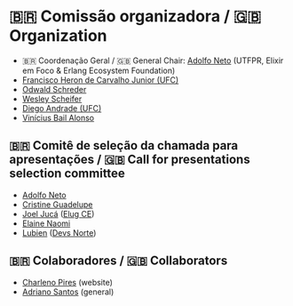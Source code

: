 # 🇧🇷 Comissão organizadora / 🇬🇧 Organization

- 🇧🇷 Coordenação Geral /  🇬🇧 General Chair: [Adolfo Neto](https://adolfont.github.io/) (UTFPR, Elixir em Foco & Erlang Ecosystem Foundation)
- [Francisco Heron de Carvalho Junior (UFC)](https://cc.ufc.br/curso/corpo-docente/heron/)
- [Odwald Schreder](https://twitter.com/Oschreder_PPGCA)
- [Wesley Scheifer](https://twitter.com/Wesleyscheifer)
- [Diego Andrade (UFC)](https://conf.researchr.org/profile/msr-2022/carlosdiegoandradedealmeida)
- [Vinícius Bail Alonso](https://www.viniciusalonso.com/)

## 🇧🇷 Comitê de seleção da chamada para apresentações / 🇬🇧 Call for presentations selection committee

- [Adolfo Neto](https://twitter.com/adolfont) 
- [Cristine Guadelupe](https://twitter.com/crisguade)
- [Joel Jucá](https://twitter.com/holyshtjoe) ([Elug CE](https://elug-ce.github.io/))
- [Elaine Naomi](https://twitter.com/elaine_nw)
- [Lubien](https://twitter.com/joao_lubien) ([Devs Norte](https://devsnorte.com/))

## 🇧🇷 Colaboradores / 🇬🇧 Collaborators

- [Charleno Pires](https://twitter.com/charlenopires) (website)
- [Adriano Santos](https://twitter.com/sleipni_r) (general)
